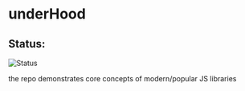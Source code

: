 # underHood

## Status:

![Status](https://travis-ci.com/eLeontev/underHood.svg?branch=master)

the repo demonstrates core concepts of modern/popular JS libraries
